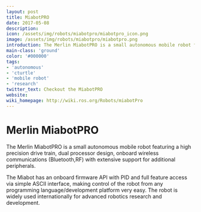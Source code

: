 ```yaml
---
layout: post
title: MiabotPRO
date: 2017-05-08
description:
icon: /assets/img/robots/miabotpro/miabotpro_icon.png
image: /assets/img/robots/miabotpro/miabotpro.png
introduction: The Merlin MiabotPRO is a small autonomous mobile robot featuring a high precision drive train, dual processor design, onboard wireless communications, with extensive support for additional peripherals.
main-class: 'ground'
color: '#000000'
tags:
- 'autonomous'
- 'cturtle'
- 'mobile robot'
- 'research'
twitter_text: Checkout the MiabotPRO
website: 
wiki_homepage: http://wiki.ros.org/Robots/miabotPro
---
```


# Merlin MiabotPRO

The Merlin MiabotPRO is a small autonomous mobile robot featuring a high precision drive train, dual processor design, onboard wireless communications (Bluetooth,RF) with extensive support for additional peripherals.

The Miabot has an onboard firmware API with PID and full feature access via simple ASCII interface, making control of the robot from any programming language/development platform very easy.
The robot is widely used internationally for advanced robotics research and development.
